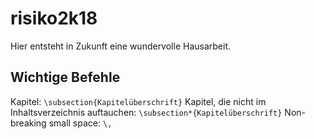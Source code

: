 # risiko2k18
Hier entsteht in Zukunft eine wundervolle Hausarbeit.

## Wichtige Befehle
Kapitel: `\subsection{Kapitelüberschrift}`
Kapitel, die nicht im Inhaltsverzeichnis auftauchen: `\subsection*{Kapitelüberschrift}`
Non-breaking small space: `\,`
